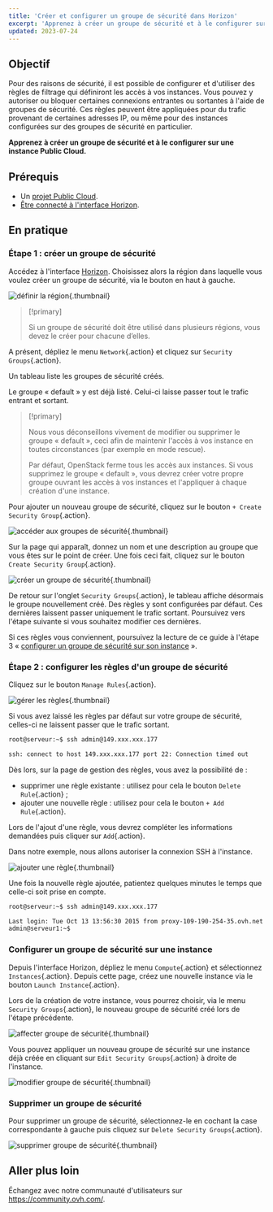 ```yaml
---
title: 'Créer et configurer un groupe de sécurité dans Horizon'
excerpt: 'Apprenez à créer un groupe de sécurité et à le configurer sur une instance Public Cloud'
updated: 2023-07-24
---
```


## Objectif

Pour des raisons de sécurité, il est possible de configurer et d'utiliser des règles de filtrage qui définiront les accès à vos instances. Vous pouvez y autoriser ou bloquer certaines connexions entrantes ou sortantes à l'aide de groupes de sécurité. Ces règles peuvent être appliquées pour du trafic provenant de certaines adresses IP, ou même pour des instances configurées sur des groupes de sécurité en particulier.

**Apprenez à créer un groupe de sécurité et à le configurer sur une instance Public Cloud.**

## Prérequis

- Un [projet Public Cloud](https://www.ovhcloud.com/fr/public-cloud/).
- [Être connecté à l'interface Horizon](/pages/platform/public-cloud/create_and_delete_a_user).

## En pratique

### Étape 1 : créer un groupe de sécurité

Accédez à l'interface [Horizon](/pages/platform/public-cloud/create_and_delete_a_user). Choisissez alors la région dans laquelle vous voulez créer un groupe de sécurité, via le bouton en haut à gauche.

![définir la région](images/security-group0.png){.thumbnail}

> [!primary]
>
> Si un groupe de sécurité doit être utilisé dans plusieurs régions, vous devez le créer pour chacune d’elles.
>

A présent, dépliez le menu `Network`{.action} et cliquez sur `Security Groups`{.action}. 

Un tableau liste les groupes de sécurité créés. 

Le groupe « default » y est déjà listé. Celui-ci laisse passer tout le trafic entrant et sortant.

> [!primary]
>
> Nous vous déconseillons vivement de modifier ou supprimer le groupe « default », ceci afin de maintenir l'accès à vos instance en toutes circonstances (par exemple en mode rescue).
>
> Par défaut, OpenStack ferme tous les accès aux instances. Si vous supprimez le groupe « default », vous devrez créer votre propre groupe ouvrant les accès à vos instances et l'appliquer à chaque création d'une instance.

Pour ajouter un nouveau groupe de sécurité, cliquez sur le bouton `+ Create Security Group`{.action}.

![accéder aux groupes de sécurité](images/security-group1.png){.thumbnail}

Sur la page qui apparaît, donnez un nom et une description au groupe que vous êtes sur le point de créer. Une fois ceci fait, cliquez sur le bouton `Create Security Group`{.action}.

![créer un groupe de sécurité](images/security-group2.png){.thumbnail}

De retour sur l'onglet `Security Groups`{.action}, le tableau affiche désormais le groupe nouvellement créé. Des règles y sont configurées par défaut. Ces dernières laissent passer uniquement le trafic sortant. Poursuivez vers l'étape suivante si vous souhaitez modifier ces dernières.

Si ces règles vous conviennent, poursuivez la lecture de ce guide à l'étape 3 « [configurer un groupe de sécurité sur son instance](#instance-security-group) ».

### Étape 2 : configurer les règles d'un groupe de sécurité

Cliquez sur le bouton `Manage Rules`{.action}.

![gérer les règles](images/security-group3.png){.thumbnail}

Si vous avez laissé les règles par défaut sur votre groupe de sécurité, celles-ci ne laissent passer que le trafic sortant.

```bash
root@serveur:~$ ssh admin@149.xxx.xxx.177

ssh: connect to host 149.xxx.xxx.177 port 22: Connection timed out
```

Dès lors, sur la page de gestion des règles, vous avez la possibilité de :

- supprimer une règle existante : utilisez pour cela le bouton `Delete Rule`{.action} ;
- ajouter une nouvelle règle : utilisez pour cela le bouton `+ Add Rule`{.action}.

Lors de l'ajout d'une règle, vous devrez compléter les informations demandées puis cliquer sur `Add`{.action}.

Dans notre exemple, nous allons autoriser la connexion SSH à l'instance.

![ajouter une règle](images/security-group4.png){.thumbnail}

Une fois la nouvelle règle ajoutée, patientez quelques minutes le temps que celle-ci soit prise en compte.

```bash
root@serveur:~$ ssh admin@149.xxx.xxx.177

Last login: Tue Oct 13 13:56:30 2015 from proxy-109-190-254-35.ovh.net
admin@serveur1:~$
```

### Configurer un groupe de sécurité sur une instance <a name="instance-security-group"></a>

Depuis l'interface Horizon, dépliez le menu `Compute`{.action} et sélectionnez `Instances`{.action}. Depuis cette page, créez une nouvelle instance via le bouton `Launch Instance`{.action}.

Lors de la création de votre instance, vous pourrez choisir, via le menu `Security Groups`{.action}, le nouveau groupe de sécurité créé lors de l'étape précédente.

![affecter groupe de sécurité](images/security-group5.png){.thumbnail}

Vous pouvez appliquer un nouveau groupe de sécurité sur une instance déjà créée en cliquant sur `Edit Security Groups`{.action} à droite de l'instance.

![modifier groupe de sécurité](images/security-group6.png){.thumbnail}

### Supprimer un groupe de sécurité

Pour supprimer un groupe de sécurité, sélectionnez-le en cochant la case correspondante à gauche puis cliquez sur `Delete Security Groups`{.action}.

![supprimer groupe de sécurité](images/security-group7.png){.thumbnail}

## Aller plus loin

Échangez avec notre communauté d'utilisateurs sur <https://community.ovh.com/>.
